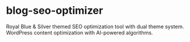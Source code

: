 # blog-seo-optimizer
Royal Blue &amp; Silver themed SEO optimization tool with dual theme system. WordPress content optimization with AI-powered algorithms.
